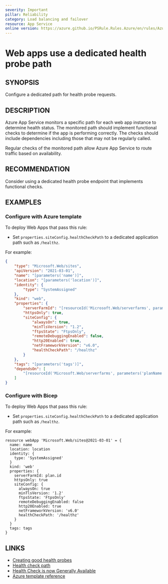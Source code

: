 ```yaml
---
severity: Important
pillar: Reliability
category: Load balancing and failover
resource: App Service
online version: https://azure.github.io/PSRule.Rules.Azure/en/rules/Azure.AppService.WebProbePath/
---
```


# Web apps use a dedicated health probe path

## SYNOPSIS

Configure a dedicated path for health probe requests.

## DESCRIPTION

Azure App Service monitors a specific path for each web app instance to determine health status.
The monitored path should implement functional checks to determine if the app is performing correctly.
The checks should include dependencies including those that may not be regularly called.

Regular checks of the monitored path allow Azure App Service to route traffic based on availability.

## RECOMMENDATION

Consider using a dedicated health probe endpoint that implements functional checks.

## EXAMPLES

### Configure with Azure template

To deploy Web Apps that pass this rule:

- Set `properties.siteConfig.healthCheckPath` to a dedicated application path such as `/healthz`.

For example:

```json
{
    "type": "Microsoft.Web/sites",
    "apiVersion": "2021-03-01",
    "name": "[parameters('name')]",
    "location": "[parameters('location')]",
    "identity": {
        "type": "SystemAssigned"
    },
    "kind": "web",
    "properties": {
        "serverFarmId": "[resourceId('Microsoft.Web/serverfarms', parameters('planName'))]",
        "httpsOnly": true,
        "siteConfig": {
            "alwaysOn": true,
            "minTlsVersion": "1.2",
            "ftpsState": "FtpsOnly",
            "remoteDebuggingEnabled": false,
            "http20Enabled": true,
            "netFrameworkVersion": "v6.0",
            "healthCheckPath": "/healthz"
        }
    },
    "tags": "[parameters('tags')]",
    "dependsOn": [
        "[resourceId('Microsoft.Web/serverfarms', parameters('planName'))]"
    ]
}
```

### Configure with Bicep

To deploy Web Apps that pass this rule:

- Set `properties.siteConfig.healthCheckPath` to a dedicated application path such as `/healthz`.

For example:

```bicep
resource webApp 'Microsoft.Web/sites@2021-03-01' = {
  name: name
  location: location
  identity: {
    type: 'SystemAssigned'
  }
  kind: 'web'
  properties: {
    serverFarmId: plan.id
    httpsOnly: true
    siteConfig: {
      alwaysOn: true
      minTlsVersion: '1.2'
      ftpsState: 'FtpsOnly'
      remoteDebuggingEnabled: false
      http20Enabled: true
      netFrameworkVersion: 'v6.0'
      healthCheckPath: '/healthz'
    }
  }
  tags: tags
}
```

## LINKS

- [Creating good health probes](https://docs.microsoft.com/azure/architecture/framework/resiliency/monitor-model#create-good-health-probes)
- [Health check path](https://docs.microsoft.com/azure/azure-monitor/platform/autoscale-get-started#health-check-path)
- [Health Check is now Generally Available](https://azure.github.io/AppService/2020/08/24/healthcheck-on-app-service.html)
- [Azure template reference](https://docs.microsoft.com/azure/templates/microsoft.web/sites#siteproperties)

